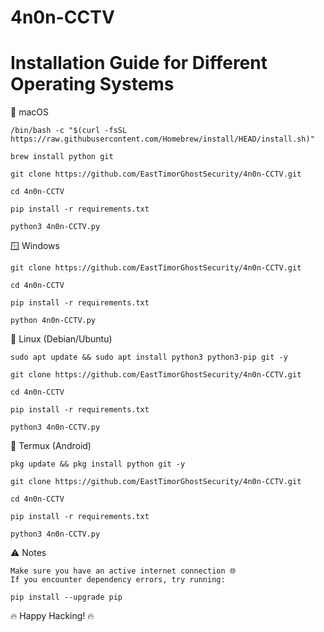# 4n0n-CCTV

# Installation Guide for Different Operating Systems

🍏 macOS

    /bin/bash -c "$(curl -fsSL https://raw.githubusercontent.com/Homebrew/install/HEAD/install.sh)"

    brew install python git

    git clone https://github.com/EastTimorGhostSecurity/4n0n-CCTV.git

    cd 4n0n-CCTV

    pip install -r requirements.txt

    python3 4n0n-CCTV.py

🪟 Windows

    git clone https://github.com/EastTimorGhostSecurity/4n0n-CCTV.git

    cd 4n0n-CCTV

    pip install -r requirements.txt

    python 4n0n-CCTV.py

🐧 Linux (Debian/Ubuntu)

    sudo apt update && sudo apt install python3 python3-pip git -y

    git clone https://github.com/EastTimorGhostSecurity/4n0n-CCTV.git

    cd 4n0n-CCTV

    pip install -r requirements.txt

    python3 4n0n-CCTV.py

📱 Termux (Android)

    pkg update && pkg install python git -y

    git clone https://github.com/EastTimorGhostSecurity/4n0n-CCTV.git

    cd 4n0n-CCTV

    pip install -r requirements.txt

    python3 4n0n-CCTV.py

⚠️ Notes

    Make sure you have an active internet connection 🌐
    If you encounter dependency errors, try running:

    pip install --upgrade pip

🔥 Happy Hacking! 🔥
